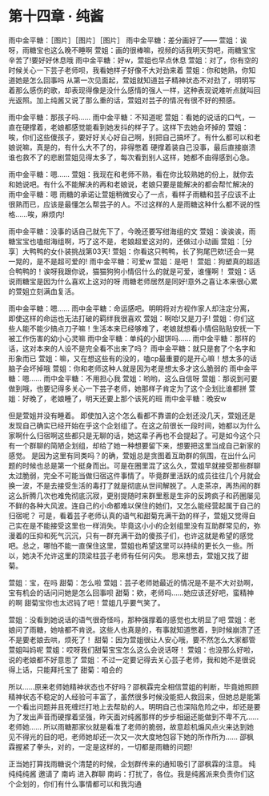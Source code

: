 # 第十四章 · 纯酱

雨中金平糖：［图片］［图片］［图片］
雨中金平糖：差分画好了——
萱姐：诶呀，雨糖宝也这么晚不睡啊
萱姐：画的很棒嘛，视频的话我明天剪吧，雨糖宝宝辛苦了!要好好休息哦
雨中金平糖：好w，萱姐也早点休息
萱姐：对了，你有空的时候关心一下芸子老师呗，我看她样子好像不大对劲来着
萱姐：你和她熟，你知道她是怎么回事吗
从第一次见面起，萱姐就知道芸子精神状态不对劲了，明明写着那么感伤的歌，却表现得像是没什么感情的强人一样，这种表现说难听点就叫回光返照。加上纯酱又说了那么重的话，萱姐对芸子的情况有很不好的预感。

雨中金平糖：那孩子吗……
雨中金平糖：不知道呢
萱姐：看她的说话的口气，一直在硬撑着，老娘都感觉能看到她发抖的样子了。这样下去她会坏掉的
萱姐：唉，你们这些傻孩子，要好好关心好自己啊，别把自己搞坏了。有什么都可以和老娘说嘛，真是的，有什么大不了的，非得憋着
硬撑着装自己没事，最后直接崩溃谁也救不了的悲剧萱姐见得太多了，每次看到别人这样，她都不由得感到心急。

雨中金平糖：嗯……
萱姐：我现在和老师不熟，看在你比较熟她的份上，就你去和她说吧。有什么不能解决的再和老娘说，老娘只要是能解决的都会帮忙解决的
雨中金平糖：嗯
雨糖的承诺让萱姐稍微安心了一点，看样子雨糖和芸子应该不止很熟而已，应该是最懂怎么帮芸子的人。不过这样的人是雨糖这种什么都不说的性格……唉，麻烦内!

雨中金平糖：没事的话自己就先下了，今晚还要写绀海组的文
萱姐：诶诶诶，雨糖宝宝也嗑绀海组啊，巧了这不是，老娘超爱这对的，还做过小动画
萱姐：［分享］大鸭鸭的女仆装挑战第03天!
萱姐：你看这只鸭鸭，长了狗尾巴欸!还会一晃一晃的，是不是超可爱的!
雨中金平糖：可爱w
萱姐：是吧！
萱姐：狗塑真的超适合鸭鸭的！诶呀我跟你说，猫猫狗狗小情侣什么的就是可爱，谁懂啊！
萱姐：话说雨糖宝是因为什么喜欢上这对的呀
雨糖老师居然是同好!意外之喜让本来很心累的萱姐立刻满血复活。

雨中金平糖：嗯……
雨中金平糖：命运感吧。明明将对方视作家人却注定分离，即使这样的命运也无法打破的羁绊我很喜欢
萱姐：啊哈!又是刀子!
萱姐：你们这些人能不能少搞点刀子嘛！生活本来已经够难了，老娘就想看小情侣贴贴安抚一下被工作伤害的幼小心灵嘛
雨中金平糖：单纯的小甜饼吗……
雨中金平糖：那样的话，这对本来的人设不是完全看不出来了吗？
雨中金平糖：就只是套了个名字和形象而已
萱姐：嘛，又在想这些有的没的，嗑cp最重要的是开心嘛！想太多的话脑子会坏掉哦
萱姐：你和老师这种人就是因为老是想太多才这么脆弱的
雨中金平糖：嗯……
雨中金平糖：不用担心我
萱姐：哟哟，这么自信呀
萱姐：那说到可要做到哦，也要记得多关心一下芸子老师，她那样子肯定为了这个企划比谁都拼
萱姐：好晚了，老娘睡了，明天还要上那个该死的班
雨中金平糖：晚安w

但是萱姐并没有睡着。
即使加入这个怎么看都不靠谱的企划还没几天，萱姐还是发现自己确实已经开始在乎这个企划组了。在这之前很长一段时间，她都以为什么家啊什么归宿啊这些都只是无聊的话，她这辈子再也不会提起了。可是如今这个只有一个群聊的简陋企划组，却给了她一种想要留下来，想要把这里当成自己新家的感觉。
是因为这里有同类吗？的确，萱姐总是贪图着互助群的氛围，在出什么问题的时候也总是第一个挺身而出。可是在圈里混了这么久，萱姐早就接受那些群聊太过脆弱，完全不可能当做归宿这件事情了。毕竟群里活跃的成员往往几个月就会换一波，不是去接受生活的毒打了就是彻底从世间解脱了。人走茶凉，再热闹的群这么折腾几次也难免彻底沉寂，更别提随时来群里惹是生非的反跨疯子和药圈屡见不鲜的各种大风波。连自己的小命都难以保住的她们，又怎么能经营起属于自己的归宿呢？
可是，看着芸子老师认真的语气和甜菊充满干劲的样子，萱姐又觉得自己实在是不能接受这里也一样消失。毕竟这小小的企划组里没有互助群常见的，弥漫着的压抑和死气沉沉，只有一群充满干劲的傻孩子们，也许这就是希望的感觉吧。总之，哪怕不能一直保住这里，萱姐也希望这里可以持续的更长久一些。所以，她决不允许这里的顶梁柱芸子老师有任何闪失。
思来想去，萱姐又找了甜菊。

萱姐：宝，在吗
甜菊：怎么啦
萱姐：芸子老师她最近的情况是不是不大对劲啊，宝有机会的话问问她是怎么回事呗
甜菊：欸，老师吗……她应该还好吧，蛮精神的啊
甜菊宝你也太迟钝了吧！萱姐几乎要气笑了。

萱姐：没看到她说话的语气很奇怪吗，那种强撑着的感觉也太明显了吧
萱姐：老娘问了雨糖，她啥都不肯说。这些人也真是的，有事就知道憋着，到时候崩溃了还不是要老娘去哄，烦死了！
甜菊：因为萱姐很让人安心哦，要不然怎么大家都管萱姐叫妈呢
萱姐：哎呀我们甜菊宝宝怎么这么会说话呀！
萱姐：也没那么好啦，说的老娘都不好意思了
萱姐：不过一定要记得去关心芸子老师，我和她不是很说得上话，只能拜托宝了
甜菊：咱会的

所以……原来老师她精神状态也不好吗？邵枫霖完全相信萱姐的判断，毕竟她照顾精神状态不稳定的人经验可丰富了，虽然很多时候没能把人救回来，但她总是能第一个看出问题并且死缠烂打地上去帮助的人。明明自己也深陷危险之中，却还是要为了发出声音而硬撑着坚强，昨天面对纯酱那样的步步相逼还能做到不卑不亢……老师她……
所以雨糖那家伙就是看准了老师的脆弱，故意趁机煽风点火来达到她见不得光的目的吧，老师她却还一次又一次大度地包容下她的所作所为……
邵枫霖握紧了拳头，对的，一定是这样的，一切都是雨糖的问题!

正当她打算找雨糖说个清楚的时候，企划群传来的通知吸引了邵枫霖的注意。
纯纯纯纯酱 邀请了 南屿 进入群聊
南屿：打扰了，各位。我是纯酱派来负责你们这个企划的，你们有什么事情都可以和我沟通